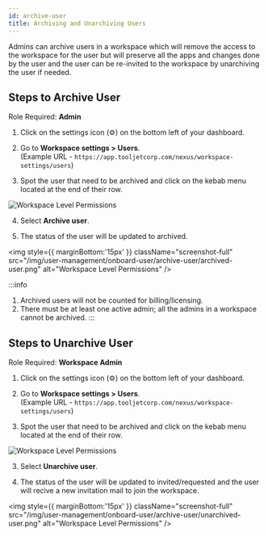 ```yaml
---
id: archive-user
title: Archiving and Unarchiving Users
---
```


Admins can archive users in a workspace which will remove the access to the workspace for the user but will preserve all the apps and changes done by the user and the user can be re-invited to the workspace by unarchiving the user if needed.

## Steps to Archive User

Role Required: **Admin** <br/>

1. Click on the settings icon (⚙️) on the bottom left of your dashboard.

2. Go to **Workspace settings > Users**. <br/> 
    (Example URL - `https://app.tooljetcorp.com/nexus/workspace-settings/users`)

3. Spot the user that need to be archived and click on the kebab menu located at the end of their row. 

<img className="screenshot-full" src="/img/user-management/onboard-user/archive-user/archive-user-menu.png" alt="Workspace Level Permissions" />

4. Select **Archive user**.

5. The status of the user will be updated to archived.

<img style={{ marginBottom:'15px' }} className="screenshot-full" src="/img/user-management/onboard-user/archive-user/archived-user.png" alt="Workspace Level Permissions" />

:::info
1. Archived users will not be counted for billing/licensing.
2. There must be at least one active admin; all the admins in a workspace cannot be archived.
:::

## Steps to Unarchive User

Role Required: **Workspace Admin** <br/>

1. Click on the settings icon (⚙️) on the bottom left of your dashboard.

2. Go to **Workspace settings > Users**. <br/> 
    (Example URL - `https://app.tooljetcorp.com/nexus/workspace-settings/users`)

3. Spot the user that need to be archived and click on the kebab menu located at the end of their row. 

<img className="screenshot-full" src="/img/user-management/onboard-user/archive-user/unarchive-user-menu.png" alt="Workspace Level Permissions" />

3. Select **Unarchive user**.

4. The status of the user will be updated to invited/requested and the user will recive a new invitation mail to join the workspace.

<img style={{ marginBottom:'15px' }} className="screenshot-full" src="/img/user-management/onboard-user/archive-user/unarchived-user.png" alt="Workspace Level Permissions" />
